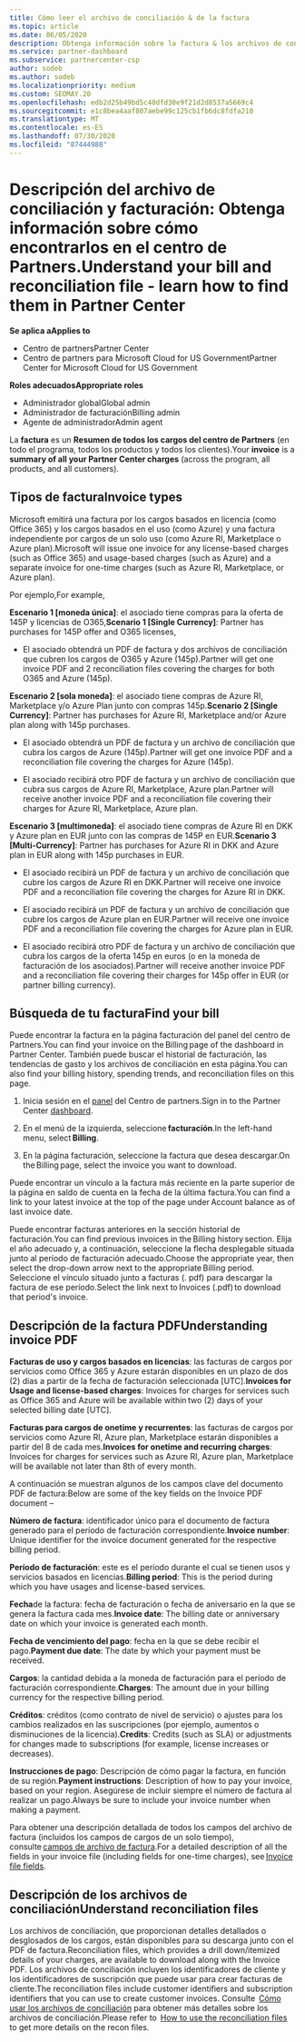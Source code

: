 ```yaml
---
title: Cómo leer el archivo de conciliación & de la factura
ms.topic: article
ms.date: 06/05/2020
description: Obtenga información sobre la factura & los archivos de conciliación. La factura muestra los cargos del centro de Partners en el programa, los productos y los clientes durante ese período mensual.
ms.service: partner-dashboard
ms.subservice: partnercenter-csp
author: sodeb
ms.author: sodeb
ms.localizationpriority: medium
ms.custom: SEOMAY.20
ms.openlocfilehash: edb2d25b49bd5c40dfd30e9f21d2d8537a5669c4
ms.sourcegitcommit: e1c8bea4aaf807aebe99c125cb1fb6dc8fdfa210
ms.translationtype: MT
ms.contentlocale: es-ES
ms.lasthandoff: 07/30/2020
ms.locfileid: "87444988"
---
```

# <a name="understand-your-bill-and-reconciliation-file---learn-how-to-find-them-in-partner-center"></a><span data-ttu-id="0718e-104">Descripción del archivo de conciliación y facturación: Obtenga información sobre cómo encontrarlos en el centro de Partners.</span><span class="sxs-lookup"><span data-stu-id="0718e-104">Understand your bill and reconciliation file - learn how to find them in Partner Center</span></span>

<span data-ttu-id="0718e-105">**Se aplica a**</span><span class="sxs-lookup"><span data-stu-id="0718e-105">**Applies to**</span></span>

- <span data-ttu-id="0718e-106">Centro de partners</span><span class="sxs-lookup"><span data-stu-id="0718e-106">Partner Center</span></span>
- <span data-ttu-id="0718e-107">Centro de partners para Microsoft Cloud for US Government</span><span class="sxs-lookup"><span data-stu-id="0718e-107">Partner Center for Microsoft Cloud for US Government</span></span>

<span data-ttu-id="0718e-108">**Roles adecuados**</span><span class="sxs-lookup"><span data-stu-id="0718e-108">**Appropriate roles**</span></span>

- <span data-ttu-id="0718e-109">Administrador global</span><span class="sxs-lookup"><span data-stu-id="0718e-109">Global admin</span></span>
- <span data-ttu-id="0718e-110">Administrador de facturación</span><span class="sxs-lookup"><span data-stu-id="0718e-110">Billing admin</span></span>
- <span data-ttu-id="0718e-111">Agente de administrador</span><span class="sxs-lookup"><span data-stu-id="0718e-111">Admin agent</span></span>


<span data-ttu-id="0718e-112">La **factura** es un **Resumen de todos los cargos del centro de Partners** (en todo el programa, todos los productos y todos los clientes).</span><span class="sxs-lookup"><span data-stu-id="0718e-112">Your **invoice** is a **summary of all your Partner Center charges** (across the program, all products, and all customers).</span></span> 

## <a name="invoice-types"></a><span data-ttu-id="0718e-113">Tipos de factura</span><span class="sxs-lookup"><span data-stu-id="0718e-113">Invoice types</span></span>

<span data-ttu-id="0718e-114">Microsoft emitirá una factura por los cargos basados en licencia (como Office 365) y los cargos basados en el uso (como Azure) y una factura independiente por cargos de un solo uso (como Azure RI, Marketplace o Azure plan).</span><span class="sxs-lookup"><span data-stu-id="0718e-114">Microsoft will issue one invoice for any license-based charges (such as Office 365) and usage-based charges (such as Azure) and a separate invoice for one-time charges (such as Azure RI, Marketplace, or Azure plan).</span></span>

<span data-ttu-id="0718e-115">Por ejemplo,</span><span class="sxs-lookup"><span data-stu-id="0718e-115">For example,</span></span>  

<span data-ttu-id="0718e-116">**Escenario 1 [moneda única]**: el asociado tiene compras para la oferta de 145P y licencias de O365,</span><span class="sxs-lookup"><span data-stu-id="0718e-116">**Scenario 1 [Single Currency]**: Partner has purchases for 145P offer and O365 licenses,</span></span>  

- <span data-ttu-id="0718e-117">El asociado obtendrá un PDF de factura y dos archivos de conciliación que cubren los cargos de O365 y Azure (145p).</span><span class="sxs-lookup"><span data-stu-id="0718e-117">Partner will get one invoice PDF and 2 reconciliation files covering the charges for both O365 and Azure (145p).</span></span>  

<span data-ttu-id="0718e-118">**Escenario 2 [sola moneda]**: el asociado tiene compras de Azure RI, Marketplace y/o Azure Plan junto con compras 145p.</span><span class="sxs-lookup"><span data-stu-id="0718e-118">**Scenario 2 [Single Currency]**: Partner has purchases for Azure RI, Marketplace and/or Azure plan along with 145p purchases.</span></span>

- <span data-ttu-id="0718e-119">El asociado obtendrá un PDF de factura y un archivo de conciliación que cubra los cargos de Azure (145p).</span><span class="sxs-lookup"><span data-stu-id="0718e-119">Partner will get one invoice PDF and a reconciliation file covering the charges for Azure (145p).</span></span> 

- <span data-ttu-id="0718e-120">El asociado recibirá otro PDF de factura y un archivo de conciliación que cubra sus cargos de Azure RI, Marketplace, Azure plan.</span><span class="sxs-lookup"><span data-stu-id="0718e-120">Partner will receive another invoice PDF and a reconciliation file covering their charges for Azure RI, Marketplace, Azure plan.</span></span> 

<span data-ttu-id="0718e-121">**Escenario 3 [multimoneda]**: el asociado tiene compras de Azure RI en DKK y Azure plan en EUR junto con las compras de 145P en EUR.</span><span class="sxs-lookup"><span data-stu-id="0718e-121">**Scenario 3 [Multi-Currency]**: Partner has purchases for Azure RI in DKK and Azure plan in EUR along with 145p purchases in EUR.</span></span>

- <span data-ttu-id="0718e-122">El asociado recibirá un PDF de factura y un archivo de conciliación que cubre los cargos de Azure RI en DKK.</span><span class="sxs-lookup"><span data-stu-id="0718e-122">Partner will receive one invoice PDF and a reconciliation file covering the charges for Azure RI in DKK.</span></span> 

- <span data-ttu-id="0718e-123">El asociado recibirá un PDF de factura y un archivo de conciliación que cubre los cargos de Azure plan en EUR.</span><span class="sxs-lookup"><span data-stu-id="0718e-123">Partner will receive one invoice PDF and a reconciliation file covering the charges for Azure plan in EUR.</span></span> 

- <span data-ttu-id="0718e-124">El asociado recibirá otro PDF de factura y un archivo de conciliación que cubra los cargos de la oferta 145p en euros (o en la moneda de facturación de los asociados).</span><span class="sxs-lookup"><span data-stu-id="0718e-124">Partner will receive another invoice PDF and a reconciliation file covering their charges for 145p offer in EUR (or partner billing currency).</span></span> 

## <a name="find-your-bill"></a><span data-ttu-id="0718e-125">Búsqueda de tu factura</span><span class="sxs-lookup"><span data-stu-id="0718e-125">Find your bill</span></span> 

<span data-ttu-id="0718e-126">Puede encontrar la factura en la página facturación del panel del centro de Partners.</span><span class="sxs-lookup"><span data-stu-id="0718e-126">You can find your invoice on the Billing page of the dashboard in Partner Center.</span></span> <span data-ttu-id="0718e-127">También puede buscar el historial de facturación, las tendencias de gasto y los archivos de conciliación en esta página.</span><span class="sxs-lookup"><span data-stu-id="0718e-127">You can also find your billing history, spending trends, and reconciliation files on this page.</span></span> 

1. <span data-ttu-id="0718e-128">Inicia sesión en el [panel](https://partner.microsoft.com/dashboard/home) del Centro de partners.</span><span class="sxs-lookup"><span data-stu-id="0718e-128">Sign in to the Partner Center [dashboard](https://partner.microsoft.com/dashboard/home).</span></span> 

2. <span data-ttu-id="0718e-129">En el menú de la izquierda, seleccione **facturación**.</span><span class="sxs-lookup"><span data-stu-id="0718e-129">In the left-hand menu, select **Billing**.</span></span> 

3. <span data-ttu-id="0718e-130">En la página facturación, seleccione la factura que desea descargar.</span><span class="sxs-lookup"><span data-stu-id="0718e-130">On the Billing page, select the invoice you want to download.</span></span> 

<span data-ttu-id="0718e-131">Puede encontrar un vínculo a la factura más reciente en la parte superior de la página en saldo de cuenta en la fecha de la última factura.</span><span class="sxs-lookup"><span data-stu-id="0718e-131">You can find a link to your latest invoice at the top of the page under Account balance as of last invoice date.</span></span> 

<span data-ttu-id="0718e-132">Puede encontrar facturas anteriores en la sección historial de facturación.</span><span class="sxs-lookup"><span data-stu-id="0718e-132">You can find previous invoices in the Billing history section.</span></span> <span data-ttu-id="0718e-133">Elija el año adecuado y, a continuación, seleccione la flecha desplegable situada junto al período de facturación adecuado.</span><span class="sxs-lookup"><span data-stu-id="0718e-133">Choose the appropriate year, then select the drop-down arrow next to the appropriate Billing period.</span></span> <span data-ttu-id="0718e-134">Seleccione el vínculo situado junto a facturas (. pdf) para descargar la factura de ese período.</span><span class="sxs-lookup"><span data-stu-id="0718e-134">Select the link next to Invoices (.pdf) to download that period's invoice.</span></span> 

## <a name="understanding-invoice-pdf"></a><span data-ttu-id="0718e-135">Descripción de la factura PDF</span><span class="sxs-lookup"><span data-stu-id="0718e-135">Understanding invoice PDF</span></span> 

<span data-ttu-id="0718e-136">**Facturas de uso y cargos basados en licencias**: las facturas de cargos por servicios como Office 365 y Azure estarán disponibles en un plazo de dos (2) días a partir de la fecha de facturación seleccionada [UTC].</span><span class="sxs-lookup"><span data-stu-id="0718e-136">**Invoices for Usage and license-based charges**: Invoices for charges for services such as Office 365 and Azure will be available within two (2) days of your selected billing date [UTC].</span></span>  

<span data-ttu-id="0718e-137">**Facturas para cargos de onetime y recurrentes**: las facturas de cargos por servicios como Azure RI, Azure plan, Marketplace estarán disponibles a partir del 8 de cada mes.</span><span class="sxs-lookup"><span data-stu-id="0718e-137">**Invoices for onetime and recurring charges**: Invoices for charges for services such as Azure RI, Azure plan, Marketplace will be available not later than 8th of every month.</span></span>  

<span data-ttu-id="0718e-138">A continuación se muestran algunos de los campos clave del documento PDF de factura:</span><span class="sxs-lookup"><span data-stu-id="0718e-138">Below are some of the key fields on the Invoice PDF document –</span></span>

<span data-ttu-id="0718e-139">**Número de factura**: identificador único para el documento de factura generado para el período de facturación correspondiente.</span><span class="sxs-lookup"><span data-stu-id="0718e-139">**Invoice number**: Unique identifier for the invoice document generated for the respective billing period.</span></span> 

<span data-ttu-id="0718e-140">**Período de facturación**: este es el período durante el cual se tienen usos y servicios basados en licencias.</span><span class="sxs-lookup"><span data-stu-id="0718e-140">**Billing period**: This is the period during which you have usages and license-based services.</span></span> 

<span data-ttu-id="0718e-141">**Fecha**de la factura: fecha de facturación o fecha de aniversario en la que se genera la factura cada mes.</span><span class="sxs-lookup"><span data-stu-id="0718e-141">**Invoice date**: The billing date or anniversary date on which your invoice is generated each month.</span></span> 

<span data-ttu-id="0718e-142">**Fecha de vencimiento del pago**: fecha en la que se debe recibir el pago.</span><span class="sxs-lookup"><span data-stu-id="0718e-142">**Payment due date**: The date by which your payment must be received.</span></span> 

<span data-ttu-id="0718e-143">**Cargos**: la cantidad debida a la moneda de facturación para el período de facturación correspondiente.</span><span class="sxs-lookup"><span data-stu-id="0718e-143">**Charges**: The amount due in your billing currency for the respective billing period.</span></span> 

<span data-ttu-id="0718e-144">**Créditos**: créditos (como contrato de nivel de servicio) o ajustes para los cambios realizados en las suscripciones (por ejemplo, aumentos o disminuciones de la licencia).</span><span class="sxs-lookup"><span data-stu-id="0718e-144">**Credits**: Credits (such as SLA) or adjustments for changes made to subscriptions (for example, license increases or decreases).</span></span> 

<span data-ttu-id="0718e-145">**Instrucciones de pago**: Descripción de cómo pagar la factura, en función de su región.</span><span class="sxs-lookup"><span data-stu-id="0718e-145">**Payment instructions**: Description of how to pay your invoice, based on your region.</span></span> <span data-ttu-id="0718e-146">Asegúrese de incluir siempre el número de factura al realizar un pago.</span><span class="sxs-lookup"><span data-stu-id="0718e-146">Always be sure to include your invoice number when making a payment.</span></span> 

<span data-ttu-id="0718e-147">Para obtener una descripción detallada de todos los campos del archivo de factura (incluidos los campos de cargos de un solo tiempo), consulte [campos de archivo de factura](invoice-file.md).</span><span class="sxs-lookup"><span data-stu-id="0718e-147">For a detailed description of all the fields in your invoice file (including fields for one-time charges), see [Invoice file fields](invoice-file.md).</span></span> 

## <a name="understand-reconciliation-files"></a><span data-ttu-id="0718e-148">Descripción de los archivos de conciliación</span><span class="sxs-lookup"><span data-stu-id="0718e-148">Understand reconciliation files</span></span>

 <span data-ttu-id="0718e-149">Los archivos de conciliación, que proporcionan detalles detallados o desglosados de los cargos, están disponibles para su descarga junto con el PDF de factura.</span><span class="sxs-lookup"><span data-stu-id="0718e-149">Reconciliation files, which provides a drill down/itemized details of your charges, are available to download along with the Invoice PDF.</span></span> <span data-ttu-id="0718e-150">Los archivos de conciliación incluyen los identificadores de cliente y los identificadores de suscripción que puede usar para crear facturas de cliente.</span><span class="sxs-lookup"><span data-stu-id="0718e-150">The reconciliation files include customer identifiers and subscription identifiers that you can use to create customer invoices.</span></span> <span data-ttu-id="0718e-151">Consulte  [Cómo usar los archivos de conciliación](use-the-reconciliation-files.md) para obtener más detalles sobre los archivos de conciliación.</span><span class="sxs-lookup"><span data-stu-id="0718e-151">Please refer to  [How to use the reconciliation files](use-the-reconciliation-files.md) to get more details on the recon files.</span></span> 
